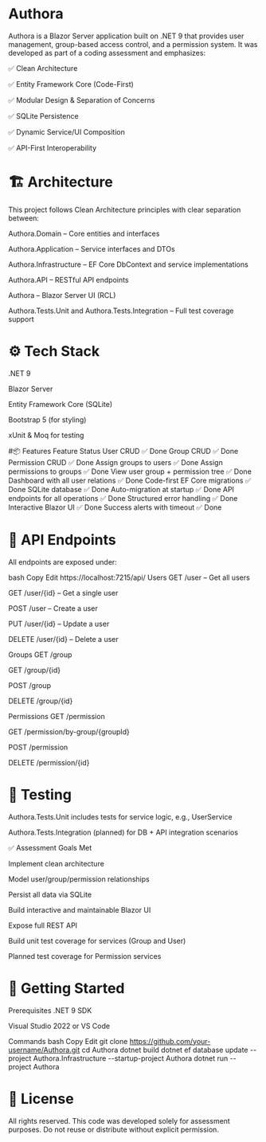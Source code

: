 # Authora
Authora is a Blazor Server application built on .NET 9 that provides user management, group-based access control, and a permission system.
It was developed as part of a coding assessment and emphasizes:

✅ Clean Architecture

✅ Entity Framework Core (Code-First)

✅ Modular Design & Separation of Concerns

✅ SQLite Persistence

✅ Dynamic Service/UI Composition

✅ API-First Interoperability

# 🏗️ Architecture
This project follows Clean Architecture principles with clear separation between:

Authora.Domain – Core entities and interfaces

Authora.Application – Service interfaces and DTOs

Authora.Infrastructure – EF Core DbContext and service implementations

Authora.API – RESTful API endpoints

Authora – Blazor Server UI (RCL)

Authora.Tests.Unit and Authora.Tests.Integration – Full test coverage support

# ⚙️ Tech Stack
.NET 9

Blazor Server

Entity Framework Core (SQLite)

Bootstrap 5 (for styling)

xUnit & Moq for testing

#📦 Features
Feature	Status
User CRUD	✅ Done
Group CRUD	✅ Done
Permission CRUD	✅ Done
Assign groups to users	✅ Done
Assign permissions to groups	✅ Done
View user group + permission tree	✅ Done
Dashboard with all user relations	✅ Done
Code-first EF Core migrations	✅ Done
SQLite database	✅ Done
Auto-migration at startup	✅ Done
API endpoints for all operations	✅ Done
Structured error handling	✅ Done
Interactive Blazor UI	✅ Done
Success alerts with timeout	✅ Done

# 📡 API Endpoints
All endpoints are exposed under:

bash
Copy
Edit
https://localhost:7215/api/
Users
GET /user – Get all users

GET /user/{id} – Get a single user

POST /user – Create a user

PUT /user/{id} – Update a user

DELETE /user/{id} – Delete a user

Groups
GET /group

GET /group/{id}

POST /group

DELETE /group/{id}

Permissions
GET /permission

GET /permission/by-group/{groupId}

POST /permission

DELETE /permission/{id}

# 🧪 Testing
Authora.Tests.Unit includes tests for service logic, e.g., UserService

Authora.Tests.Integration (planned) for DB + API integration scenarios

✅ Assessment Goals Met

 Implement clean architecture

 Model user/group/permission relationships

 Persist all data via SQLite

 Build interactive and maintainable Blazor UI

 Expose full REST API

 Build unit test coverage for services (Group and User)
 
 Planned test coverage for Permission services

# 🚀 Getting Started
Prerequisites
.NET 9 SDK

Visual Studio 2022 or VS Code

Commands
bash
Copy
Edit
git clone https://github.com/your-username/Authora.git
cd Authora
dotnet build
dotnet ef database update --project Authora.Infrastructure --startup-project Authora
dotnet run --project Authora

# 📄 License
All rights reserved.
This code was developed solely for assessment purposes.
Do not reuse or distribute without explicit permission.

